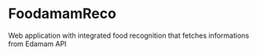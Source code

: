 # FoodamamReco
Web application with integrated food recognition that fetches informations from Edamam API
